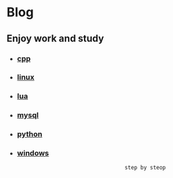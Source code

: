 # Blog


## Enjoy work and study

* ### [cpp](cpp/base.md)

* ### [linux](linux/base.md)

* ### [lua](lua/base.md)

* ### [mysql](mysql/base.md)

* ### [python](python/base.md)

* ### [windows](windows/base.md)

                                        step by steop
